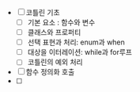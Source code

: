 - [ ] 코틀린 기초
	- [ ] 기본 요소 : 함수와 변수
	- [ ] 클래스와 프로퍼티
	- [ ] 선택 표현과 처리: enum과 when
	- [ ] 대상을 이터레이션: while과 for루프
	- [ ] 코틀린의 예외 처리
- [ ] 함수 정의화 호출
- [ ] 